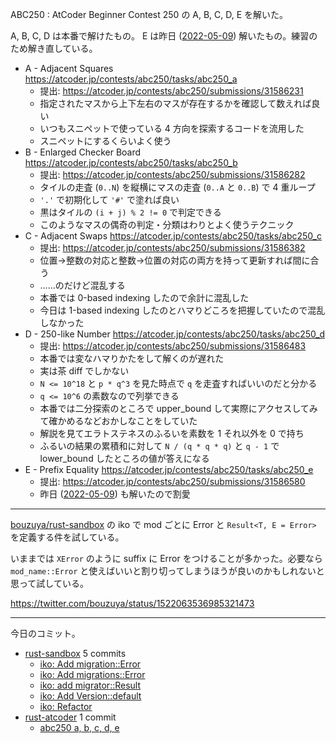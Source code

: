 ABC250 : AtCoder Beginner Contest 250 の A, B, C, D, E を解いた。

A, B, C, D は本番で解けたもの。 E は昨日 ([2022-05-09]) 解いたもの。練習のため解き直している。

- A - Adjacent Squares
  <https://atcoder.jp/contests/abc250/tasks/abc250_a>
  - 提出: <https://atcoder.jp/contests/abc250/submissions/31586231>
  - 指定されたマスから上下左右のマスが存在するかを確認して数えれば良い
  - いつもスニペットで使っている 4 方向を探索するコードを流用した
  - スニペットにするくらいよく使う
- B - Enlarged Checker Board
  <https://atcoder.jp/contests/abc250/tasks/abc250_b>
  - 提出: <https://atcoder.jp/contests/abc250/submissions/31586282>
  - タイルの走査 (`0..N`) を縦横にマスの走査 (`0..A` と `0..B`) で 4 重ループ
  - `'.'` で初期化して `'#'` で塗れば良い
  - 黒はタイルの `(i + j) % 2 != 0` で判定できる
  - このようなマスの偶奇の判定・分類はわりとよく使うテクニック
- C - Adjacent Swaps
  <https://atcoder.jp/contests/abc250/tasks/abc250_c>
  - 提出: <https://atcoder.jp/contests/abc250/submissions/31586382>
  - 位置→整数の対応と整数→位置の対応の両方を持って更新すれば間に合う
  - ……のだけど混乱する
  - 本番では 0-based indexing したので余計に混乱した
  - 今日は 1-based indexing したのとハマりどころを把握していたので混乱しなかった
- D - 250-like Number
  <https://atcoder.jp/contests/abc250/tasks/abc250_d>
  - 提出: <https://atcoder.jp/contests/abc250/submissions/31586483>
  - 本番では変なハマりかたをして解くのが遅れた
  - 実は茶 diff でしかない
  - `N <= 10^18` と `p * q^3` を見た時点で `q` を走査すればいいのだと分かる
  - `q <= 10^6` の素数なので列挙できる
  - 本番では二分探索のところで upper_bound して実際にアクセスしてみて確かめるなどおかしなことをしていた
  - 解説を見てエラトステネスのふるいを素数を 1 それ以外を 0 で持ち
  - ふるいの結果の累積和に対して `N / (q * q * q)` と `q - 1` で lower_bound したところの値が答えになる
- E - Prefix Equality
  <https://atcoder.jp/contests/abc250/tasks/abc250_e>
  - 提出: <https://atcoder.jp/contests/abc250/submissions/31586580>
  - 昨日 ([2022-05-09]) も解いたので割愛

---

[bouzuya/rust-sandbox] の iko で mod ごとに Error と `Result<T, E = Error>` を定義する件を試している。

いままでは `XError` のように suffix に Error をつけることが多かった。必要なら `mod_name::Error` と使えばいいと割り切ってしまうほうが良いのかもしれないと思って試している。

<https://twitter.com/bouzuya/status/1522063536985321473>

---

今日のコミット。

- [rust-sandbox](https://github.com/bouzuya/rust-sandbox) 5 commits
  - [iko: Add migration::Error](https://github.com/bouzuya/rust-sandbox/commit/3c77c36ce49999ce1879903a77c64eca3fac5c9d)
  - [iko: Add migrations::Error](https://github.com/bouzuya/rust-sandbox/commit/89bf5ddb15398e7ba0b81aedce115927bc587013)
  - [iko: add migrator::Result](https://github.com/bouzuya/rust-sandbox/commit/1690fed4bf1fb4d3e34654b9c5a1cbb458929f28)
  - [iko: Add Version::default](https://github.com/bouzuya/rust-sandbox/commit/a6302ceda975f07fc8d1f2bf0315d075e8162838)
  - [iko: Refactor](https://github.com/bouzuya/rust-sandbox/commit/2938a660554750ccd4830eb6ef5834e729d64d6d)
- [rust-atcoder](https://github.com/bouzuya/rust-atcoder) 1 commit
  - [abc250 a, b, c, d, e](https://github.com/bouzuya/rust-atcoder/commit/b39aee4edb5d4274fc2e8b282de4716f37076dfb)

[2022-05-09]: https://blog.bouzuya.net/2022/05/09/
[bouzuya/rust-sandbox]: https://github.com/bouzuya/rust-sandbox
